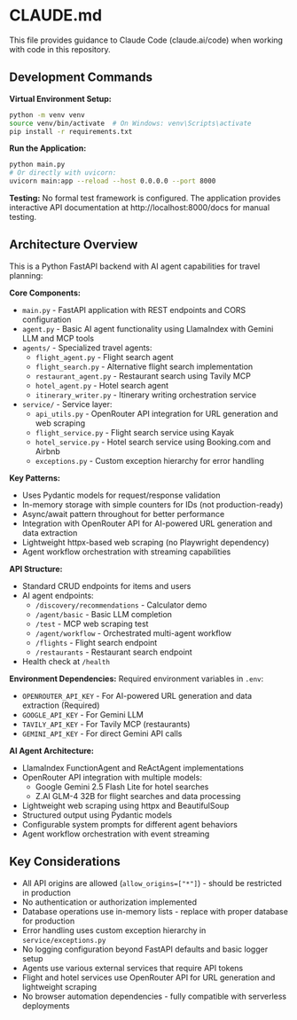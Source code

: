 # CLAUDE.md

This file provides guidance to Claude Code (claude.ai/code) when working with code in this repository.

## Development Commands

**Virtual Environment Setup:**
```bash
python -m venv venv
source venv/bin/activate  # On Windows: venv\Scripts\activate
pip install -r requirements.txt
```

**Run the Application:**
```bash
python main.py
# Or directly with uvicorn:
uvicorn main:app --reload --host 0.0.0.0 --port 8000
```


**Testing:**
No formal test framework is configured. The application provides interactive API documentation at http://localhost:8000/docs for manual testing.

## Architecture Overview

This is a Python FastAPI backend with AI agent capabilities for travel planning:

**Core Components:**
- `main.py` - FastAPI application with REST endpoints and CORS configuration
- `agent.py` - Basic AI agent functionality using LlamaIndex with Gemini LLM and MCP tools
- `agents/` - Specialized travel agents:
  - `flight_agent.py` - Flight search agent
  - `flight_search.py` - Alternative flight search implementation
  - `restaurant_agent.py` - Restaurant search using Tavily MCP
  - `hotel_agent.py` - Hotel search agent
  - `itinerary_writer.py` - Itinerary writing orchestration service
- `service/` - Service layer:
  - `api_utils.py` - OpenRouter API integration for URL generation and web scraping
  - `flight_service.py` - Flight search service using Kayak
  - `hotel_service.py` - Hotel search service using Booking.com and Airbnb
  - `exceptions.py` - Custom exception hierarchy for error handling

**Key Patterns:**
- Uses Pydantic models for request/response validation
- In-memory storage with simple counters for IDs (not production-ready)
- Async/await pattern throughout for better performance
- Integration with OpenRouter API for AI-powered URL generation and data extraction
- Lightweight httpx-based web scraping (no Playwright dependency)
- Agent workflow orchestration with streaming capabilities

**API Structure:**
- Standard CRUD endpoints for items and users
- AI agent endpoints:
  - `/discovery/recommendations` - Calculator demo
  - `/agent/basic` - Basic LLM completion
  - `/test` - MCP web scraping test
  - `/agent/workflow` - Orchestrated multi-agent workflow
  - `/flights` - Flight search endpoint
  - `/restaurants` - Restaurant search endpoint
- Health check at `/health`

**Environment Dependencies:**
Required environment variables in `.env`:
- `OPENROUTER_API_KEY` - For AI-powered URL generation and data extraction (Required)
- `GOOGLE_API_KEY` - For Gemini LLM
- `TAVILY_API_KEY` - For Tavily MCP (restaurants)
- `GEMINI_API_KEY` - For direct Gemini API calls

**AI Agent Architecture:**
- LlamaIndex FunctionAgent and ReActAgent implementations
- OpenRouter API integration with multiple models:
  - Google Gemini 2.5 Flash Lite for hotel searches
  - Z.AI GLM-4 32B for flight searches and data processing
- Lightweight web scraping using httpx and BeautifulSoup
- Structured output using Pydantic models
- Configurable system prompts for different agent behaviors
- Agent workflow orchestration with event streaming

## Key Considerations

- All API origins are allowed (`allow_origins=["*"]`) - should be restricted in production
- No authentication or authorization implemented
- Database operations use in-memory lists - replace with proper database for production
- Error handling uses custom exception hierarchy in `service/exceptions.py`
- No logging configuration beyond FastAPI defaults and basic logger setup
- Agents use various external services that require API tokens
- Flight and hotel services use OpenRouter API for URL generation and lightweight scraping
- No browser automation dependencies - fully compatible with serverless deployments